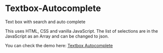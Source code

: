 # Textbox-Autocomplete
Text box with search and auto complete

This uses HTML, CSS and vanilla JavaScript.
The list of selections are in the JavaScript as an Array and can be changed to json.

You can check the demo here:  [Textbox Autocomplete](https://jasz.ml/projects/autocomplete/)
